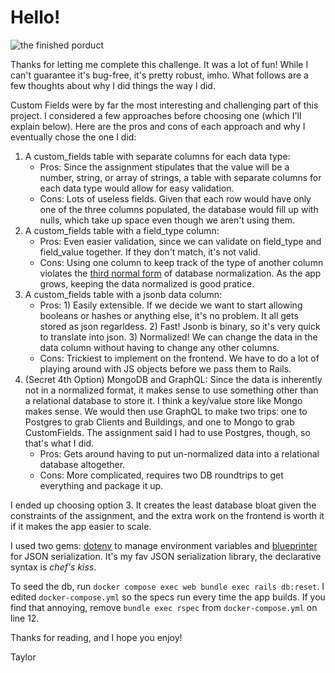# Hello!

![the finished porduct](https://github.com/user-attachments/assets/0759a09f-4a83-4c43-b830-860f9251868d)


Thanks for letting me complete this challenge. It was a lot of fun! While I can't guarantee it's bug-free, it's pretty robust, imho. What follows are a few thoughts about why I did things the way I did.

Custom Fields were by far the most interesting and challenging part of this project. I considered a few approaches before choosing one (which I'll explain below). Here are the pros and cons of each approach and why I eventually chose the one I did:

1. A custom_fields table with separate columns for each data type:
    - Pros: Since the assignment stipulates that the value will be a number, string, or array of strings, a table with separate columns for each data type would allow for easy validation.
    - Cons: Lots of useless fields. Given that each row would have only one of the three columns populated, the database would fill up with nulls, which take up space even though we aren't using them.
2. A custom_fields table with a field_type column:
    - Pros: Even easier validation, since we can validate on field_type and field_value together. If they don't match, it's not valid.
    - Cons: Using one column to keep track of the type of another column violates the [third normal form](https://www.snowflake.com/trending/data-normalization-flexible-data-science/) of database normalization. As the app grows, keeping the data normalized is good pratice.
3. A custom_fields table with a jsonb data column:
    - Pros: 1) Easily extensible. If we decide we want to start allowing booleans or hashes or anything else, it's no problem. It all gets stored as json regarldess. 2) Fast! Jsonb is binary, so it's very quick to translate into json. 3) Normalized! We can change the data in the data column without having to change any other columns.
    - Cons: Trickiest to implement on the frontend. We have to do a lot of playing around with JS objects before we pass them to Rails.
4. (Secret 4th Option) MongoDB and GraphQL: Since the data is inherently not in a normalized format, it makes sense to use something other than a relational database to store it. I think a key/value store like Mongo makes sense. We would then use GraphQL to make two trips: one to Postgres to grab Clients and Buildings, and one to Mongo to grab CustomFields. The assignment said I had to use Postgres, though, so that's what I did.
    - Pros: Gets around having to put un-normalized data into a relational database altogether.
    - Cons: More complicated, requires two DB roundtrips to get everything and package it up.

I ended up choosing option 3. It creates the least database bloat given the constraints of the assignment, and the extra work on the frontend is worth it if it makes the app easier to scale.

I used two gems: [dotenv](https://github.com/bkeepers/dotenv) to manage environment variables and [blueprinter](https://github.com/procore-oss/blueprinter) for JSON serialization. It's my fav JSON serialization library, the declarative syntax is *chef's kiss*.

To seed the db, run `docker compose exec web bundle exec rails db:reset`. I edited `docker-compose.yml` so the specs run every time the app builds. If you find that annoying, remove `bundle exec rspec` from `docker-compose.yml` on line 12.

Thanks for reading, and I hope you enjoy!

Taylor
